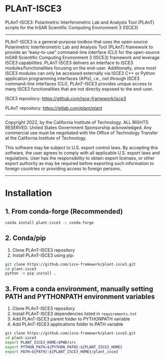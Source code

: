 # PLAnT-ISCE3
PLAnT-ISCE3: Polarimetric Interferometric Lab and Analysis Tool (PLAnT) scripts for the InSAR Scientific Computing Environment 3 (ISCE3)

---

PLAnT-ISCE3 is a general-purpose toolbox that uses the open-source Polarimetric Interferometric Lab and Analysis Tool (PLAnT) framework to provide an “easy-to-use” command-line interface (CLI) for the open-source InSAR Scientific Computing Environment 3 (ISCE3) framework and leverage ISCE3 capabilities. PLAnT-ISCE3 delivers an interface to ISCE3 modules/functionalities focusing on the end-user. Additionally, since most ISCE3 modules can only be accessed externally via ISCE3 C++ or Python application programming interfaces (APIs), i.e., not through ISCE3 command-line interfaces (CLI), PLAnT-ISCE3 provides unique access to many ISCE3 functionalities that are not directly exposed to the end-user.

ISCE3 repository: https://github.com/isce-framework/isce3

PLAnT repository: https://gitlab.com/plant/plant

---

Copyright 2022, by the California Institute of Technology. ALL RIGHTS RESERVED. United States Government Sponsorship acknowledged. Any commercial use must be negotiated with the Office of Technology Transfer at the California Institute of Technology.

This software may be subject to U.S. export control laws. By accepting this software, the user agrees to comply with all applicable U.S. export laws and regulations. User has the responsibility to obtain export licenses, or other export authority as may be required before exporting such information to foreign countries or providing access to foreign persons.

---

# Installation

## 1. From conda-forge (Recommended)

```bash
conda install plant-isce3 -c conda-forge
```

## 2. Conda/pip
1. Clone PLAnT-ISCE3 repository
2. Install PLAnT-ISCE3 using pip:
```bash
git clone https://github.com/isce-framework/plant-isce3.git
cd plant-isce3
python -m pip install .
```

## 3. From a conda environment, manually setting PATH and PYTHONPATH environment variables
1. Clone PLAnT-ISCE3 repository
2. Install PLAnT-ISCE3 dependencies listed in `requirements.txt`
3. Add PLAnT-ISCE3 parent folder to PYTHONPATH variable
4. Add PLAnT-ISCE3 applications folder to PATH variable

```bash
git clone https://github.com/isce-framework/plant-isce3.git
cd plant-isce3
export PLANT_ISCE3_HOME=$PWD/src
export PYTHON_PATH=${PYTHON_PATH}:${PLANT_ISCE3_HOME}
export PATH=${PATH}:${PLANT_ISCE3_HOME}/plant_isce3
```
